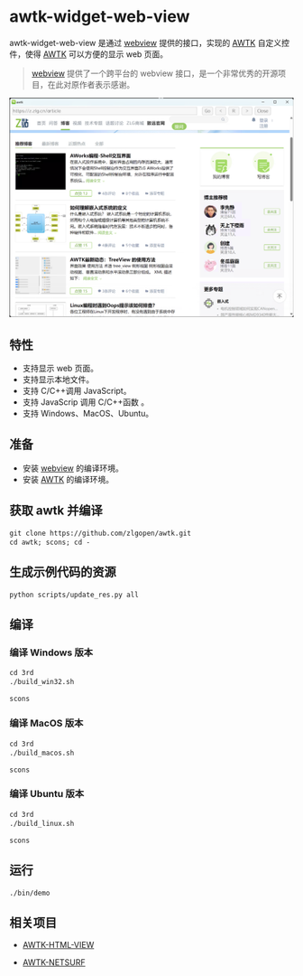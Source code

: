 # awtk-widget-web-view

awtk-widget-web-view 是通过 [webview](https://github.com/webview/webview) 提供的接口，实现的 [AWTK](https://github.com/zlgopen/awtk) 自定义控件，使得 [AWTK](https://github.com/zlgopen/awtk) 可以方便的显示 web 页面。

> [webview](https://github.com/webview/webview) 提供了一个跨平台的 webview 接口，是一个非常优秀的开源项目，在此对原作者表示感谢。

![](docs/images/ui.png)

## 特性
* 支持显示 web 页面。
* 支持显示本地文件。
* 支持 C/C++调用 JavaScript。
* 支持 JavaScrip 调用 C/C++函数 。
* 支持 Windows、MacOS、Ubuntu。
  
## 准备

* 安装 [webview](https://github.com/webview/webview) 的编译环境。
* 安装 [AWTK](https://github.com/zlgopen/awtk) 的编译环境。
  

## 获取 awtk 并编译

```
git clone https://github.com/zlgopen/awtk.git
cd awtk; scons; cd -
```

## 生成示例代码的资源

```
python scripts/update_res.py all
```

## 编译

### 编译 Windows 版本

```
cd 3rd
./build_win32.sh
```

```
scons
```

### 编译 MacOS 版本

```
cd 3rd
./build_macos.sh
```

```
scons
```

### 编译 Ubuntu 版本

```
cd 3rd
./build_linux.sh
```

```
scons
```

## 运行

```
./bin/demo
```

## 相关项目

* [AWTK-HTML-VIEW](https://github.com/zlgopen/awtk-widget-html-view)

* [AWTK-NETSURF](https://github.com/zlgopen/awtk-widget-netsurf)
